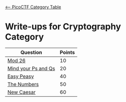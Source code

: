 [<-- PicoCTF Category Table](../../README.md#2-picoctf)

# Write-ups for Cryptography Category

|Question|Points|
|--------|------|
|[Mod 26](./Mod%2026/writeup.md)|10|
|[Mind your Ps and Qs](./Mind%20your%20Ps%20and%20Qs/writeup.md)|20|
|[Easy Peasy](./Easy%20Peasy/writeup.md)|40|
|[The Numbers](./The%20Numbers/writeup.md)|50|
|[New Caesar](./New%20Caesar/writeup.md)|60|